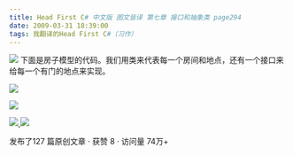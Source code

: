 ```yaml
---
title: Head First C# 中文版 图文皆译 第七章 接口和抽象类 page294
date: 2009-03-31 18:39:00
tags: 我翻译的Head First C#（习作）
---
```

![](https://p-blog.csdn.net/images/p_blog_csdn_net/cuipengfei1/EntryImages/20090331/2009-03-31_18-26-22.jpg) 下面是房子模型的代码。我们用类来代表每一个房间和地点，还有一个接口来给每一个有门的地点来实现。

![](https://p-blog.csdn.net/images/p_blog_csdn_net/cuipengfei1/EntryImages/20090331/2009-03-31_18-29-15.jpg)

![](https://p-blog.csdn.net/images/p_blog_csdn_net/cuipengfei1/EntryImages/20090331/2009-03-31_18-32-10.jpg)



[ ![](https://profile.csdnimg.cn/5/2/5/3_cuipengfei1)
![](https://g.csdnimg.cn/static/user-reg-year/1x/11.png)
](https://blog.csdn.net/cuipengfei1)



发布了127 篇原创文章  ·  获赞 8  ·  访问量 74万+

